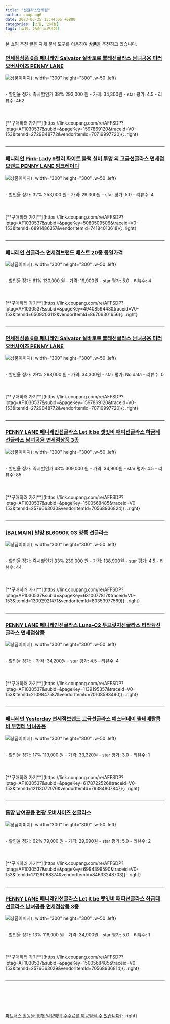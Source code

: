 ```yaml
---
title: "선글라스면세점"
author: coupang6
date: 2023-06-25 15:44:05 +0800
categories: [쇼핑, 면세점]
tags: [쇼핑, 선글라스면세점]
---
```


본 쇼핑 추천 글은 자체 분석 도구를 이용하여 [**상품**](https://link.coupang.com/a/bao1ui)을 추천하고 있습니다.

### [면세점상품 6종 페니레인 Salvator 살바토르 뿔테선글라스 남녀공용 미러 오버사이즈 PENNY LANE](https://link.coupang.com/re/AFFSDP?lptag=AF1030537&subid=&pageKey=1597869120&traceid=V0-153&itemId=2729848772&vendorItemId=70719997720)

![상품이미지](https://thumbnail9.coupangcdn.com/thumbnails/remote/230x230ex/image/vendor_inventory/9057/db2ef25e28b89cf27414c9672e550e1eda1bada709d7eede754203224640.jpg){: width="300" height="300" .w-50 .left}


<br>
- 할인율 정가: 즉시할인가 38%  293,000   원
- 가격: 34,300원
- star 평가: 4.5
- 리뷰수: 462
<br>
<br>
<br>
<br>
[**구매하러 가기**](https://link.coupang.com/re/AFFSDP?lptag=AF1030537&subid=&pageKey=1597869120&traceid=V0-153&itemId=2729848772&vendorItemId=70719997720){: .right}
<br>
<br>

---

### [페니레인 Pink-Lady 9컬러 화이트 블랙 실버 투명 외 고급선글라스 면세점브랜드 PENNY LANE 핑크레이디](https://link.coupang.com/re/AFFSDP?lptag=AF1030537&subid=&pageKey=5080509506&traceid=V0-153&itemId=6891486357&vendorItemId=74184013618)

![상품이미지](https://thumbnail10.coupangcdn.com/thumbnails/remote/230x230ex/image/vendor_inventory/023f/3ef902983675a8e721db961ca56a38aecb6e2c6a575142c2e70fc7bf4a91.jpg){: width="300" height="300" .w-50 .left}


<br>
- 할인율 정가: 32%  253,000   원
- 가격: 29,300원
- star 평가: 5.0
- 리뷰수: 4
<br>
<br>
<br>
<br>
[**구매하러 가기**](https://link.coupang.com/re/AFFSDP?lptag=AF1030537&subid=&pageKey=5080509506&traceid=V0-153&itemId=6891486357&vendorItemId=74184013618){: .right}
<br>
<br>

---

### [페니레인 선글라스 면세점브랜드 베스트 20종 동일가격](https://link.coupang.com/re/AFFSDP?lptag=AF1030537&subid=&pageKey=4940859443&traceid=V0-153&itemId=6509203112&vendorItemId=86706301656)

![상품이미지](https://thumbnail8.coupangcdn.com/thumbnails/remote/230x230ex/image/vendor_inventory/9c50/7584f80a310798a4ab865f3e6f6bfd7031f0751fb82ec73d1742b8e7e345.jpg){: width="300" height="300" .w-50 .left}


<br>
- 할인율 정가: 61%  130,000   원
- 가격: 19,900원
- star 평가: 5.0
- 리뷰수: 4
<br>
<br>
<br>
<br>
[**구매하러 가기**](https://link.coupang.com/re/AFFSDP?lptag=AF1030537&subid=&pageKey=4940859443&traceid=V0-153&itemId=6509203112&vendorItemId=86706301656){: .right}
<br>
<br>

---

### [면세점상품 6종 페니레인 Salvator 살바토르 뿔테선글라스 남녀공용 미러 오버사이즈 PENNY LANE](https://link.coupang.com/re/AFFSDP?lptag=AF1030537&subid=&pageKey=1597869120&traceid=V0-153&itemId=2729848772&vendorItemId=70719997720)

![상품이미지](https://thumbnail9.coupangcdn.com/thumbnails/remote/230x230ex/image/vendor_inventory/9057/db2ef25e28b89cf27414c9672e550e1eda1bada709d7eede754203224640.jpg){: width="300" height="300" .w-50 .left}


<br>
- 할인율 정가: 29%  298,000   원
- 가격: 34,300원
- star 평가: No data
- 리뷰수: 0
<br>
<br>
<br>
<br>
[**구매하러 가기**](https://link.coupang.com/re/AFFSDP?lptag=AF1030537&subid=&pageKey=1597869120&traceid=V0-153&itemId=2729848772&vendorItemId=70719997720){: .right}
<br>
<br>

---

### [PENNY LANE 페니레인선글라스 Let It be 렛잇비 패피선글라스 하금테선글라스 남녀공용 면세점상품 3종](https://link.coupang.com/re/AFFSDP?lptag=AF1030537&subid=&pageKey=1500568485&traceid=V0-153&itemId=2576663030&vendorItemId=70568936824)

![상품이미지](https://thumbnail9.coupangcdn.com/thumbnails/remote/230x230ex/image/vendor_inventory/ec0c/9bb110b94d65d8d3d9fb0d88094b626edf23ce9615d494caf5f423a7b4a5.jpg){: width="300" height="300" .w-50 .left}


<br>
- 할인율 정가: 즉시할인가 43%  309,000   원
- 가격: 34,900원
- star 평가: 4.5
- 리뷰수: 85
<br>
<br>
<br>
<br>
[**구매하러 가기**](https://link.coupang.com/re/AFFSDP?lptag=AF1030537&subid=&pageKey=1500568485&traceid=V0-153&itemId=2576663030&vendorItemId=70568936824){: .right}
<br>
<br>

---

### [[BALMAIN] 발망 BL6090K 03 명품 선글라스](https://link.coupang.com/re/AFFSDP?lptag=AF1030537&subid=&pageKey=6310077817&traceid=V0-153&itemId=13092921471&vendorItemId=80353977569)

![상품이미지](https://thumbnail7.coupangcdn.com/thumbnails/remote/230x230ex/image/vendor_inventory/0c0c/d0cefd0595401ceea45720bbcd8ba6a2b68dc05b75f9a76a65d5679f1bab.jpg){: width="300" height="300" .w-50 .left}


<br>
- 할인율 정가: 즉시할인가 33%  239,000   원
- 가격: 138,900원
- star 평가: 4.5
- 리뷰수: 44
<br>
<br>
<br>
<br>
[**구매하러 가기**](https://link.coupang.com/re/AFFSDP?lptag=AF1030537&subid=&pageKey=6310077817&traceid=V0-153&itemId=13092921471&vendorItemId=80353977569){: .right}
<br>
<br>

---

### [PENNY LANE 페니레인선글라스 Luna-C2 투브릿지선글라스 티타늄선글라스 면세점상품](https://link.coupang.com/re/AFFSDP?lptag=AF1030537&subid=&pageKey=1139195357&traceid=V0-153&itemId=2109847587&vendorItemId=70108593490)

![상품이미지](https://thumbnail8.coupangcdn.com/thumbnails/remote/230x230ex/image/operator/2109847587/ebbc6fcc-8c90-f2c7-83dd-0c5772c7a676.jpg){: width="300" height="300" .w-50 .left}


<br>
- 할인율 정가: 
- 가격: 34,200원
- star 평가: 4.5
- 리뷰수: 4
<br>
<br>
<br>
<br>
[**구매하러 가기**](https://link.coupang.com/re/AFFSDP?lptag=AF1030537&subid=&pageKey=1139195357&traceid=V0-153&itemId=2109847587&vendorItemId=70108593490){: .right}
<br>
<br>

---

### [페니레인 Yesterday 면세점브랜드 고급선글라스 예스터데이 뿔테메탈콤비 투명테 남녀공용](https://link.coupang.com/re/AFFSDP?lptag=AF1030537&subid=&pageKey=6178722526&traceid=V0-153&itemId=12113072076&vendorItemId=79384807847)

![상품이미지](https://thumbnail7.coupangcdn.com/thumbnails/remote/230x230ex/image/vendor_inventory/7b0a/e89f9efcfc23e55786310ef201c67986913b6b7678e75da3843d6c8491ce.jpg){: width="300" height="300" .w-50 .left}


<br>
- 할인율 정가: 17%  119,000   원
- 가격: 33,320원
- star 평가: 3.0
- 리뷰수: 1
<br>
<br>
<br>
<br>
[**구매하러 가기**](https://link.coupang.com/re/AFFSDP?lptag=AF1030537&subid=&pageKey=6178722526&traceid=V0-153&itemId=12113072076&vendorItemId=79384807847){: .right}
<br>
<br>

---

### [룹땅 남여공용 편광 오버사이즈 선글라스](https://link.coupang.com/re/AFFSDP?lptag=AF1030537&subid=&pageKey=6994399590&traceid=V0-153&itemId=17129068374&vendorItemId=84633248703)

![상품이미지](https://thumbnail8.coupangcdn.com/thumbnails/remote/230x230ex/image/vendor_inventory/48ec/72069066d0a0d3c10aa0c0d8f32489eb9f9123879a31f9fec6b57d64a1a8.png){: width="300" height="300" .w-50 .left}


<br>
- 할인율 정가: 62%  79,000   원
- 가격: 29,990원
- star 평가: 5.0
- 리뷰수: 2
<br>
<br>
<br>
<br>
[**구매하러 가기**](https://link.coupang.com/re/AFFSDP?lptag=AF1030537&subid=&pageKey=6994399590&traceid=V0-153&itemId=17129068374&vendorItemId=84633248703){: .right}
<br>
<br>

---

### [PENNY LANE 페니레인선글라스 Let It be 렛잇비 패피선글라스 하금테선글라스 남녀공용 면세점상품 3종](https://link.coupang.com/re/AFFSDP?lptag=AF1030537&subid=&pageKey=1500568485&traceid=V0-153&itemId=2576663029&vendorItemId=70568936814)

![상품이미지](https://thumbnail9.coupangcdn.com/thumbnails/remote/230x230ex/image/vendor_inventory/ec0c/9bb110b94d65d8d3d9fb0d88094b626edf23ce9615d494caf5f423a7b4a5.jpg){: width="300" height="300" .w-50 .left}


<br>
- 할인율 정가: 13%  116,000   원
- 가격: 34,900원
- star 평가: 5.0
- 리뷰수: 1
<br>
<br>
<br>
<br>
[**구매하러 가기**](https://link.coupang.com/re/AFFSDP?lptag=AF1030537&subid=&pageKey=1500568485&traceid=V0-153&itemId=2576663029&vendorItemId=70568936814){: .right}
<br>
<br>

---
<br><br><br><br><br> [파트너스 활동을 통해 일정액의 수수료를 제공받을 수 있습니다](https://link.coupang.com/a/bao1ui){: .right}